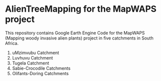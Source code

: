 # AlienTreeMapping for the MapWAPS project
This repository contains Google Earth Engine Code for the MapWAPS (Mapping woody invasive alien plants) project in five catchments in South Africa. 
1) uMzimvubu Catchment
2) Luvhuvu Catchment
3) Tugela Catchment
4) Sabie-Crocodile Catchments
5) Olifants-Doring Catchments
